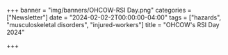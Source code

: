 +++
banner = "img/banners/OHCOW-RSI Day.png"
categories = ["Newsletter"]
date = "2024-02-02-2T00:00:00-04:00"
tags = ["hazards", "musculoskeletal disorders", "injured-workers"]
title = "OHCOW's RSI Day 2024"

+++
